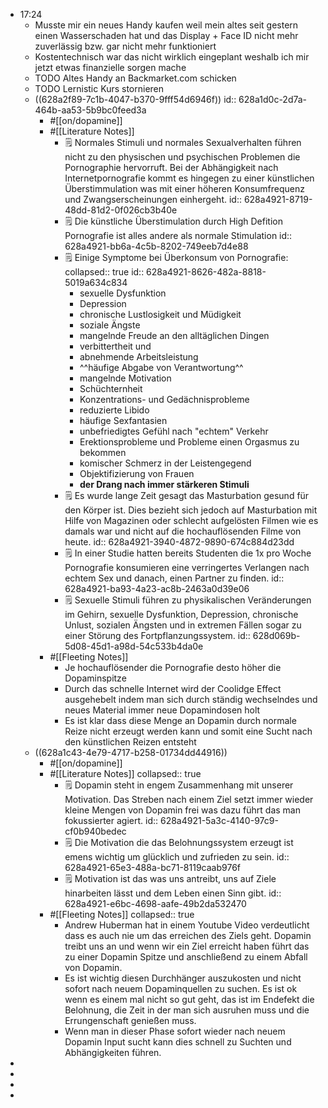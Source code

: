 - 17:24
	- Musste mir ein neues Handy kaufen weil mein altes seit gestern einen Wasserschaden hat und das Display + Face ID nicht mehr zuverlässig bzw. gar nicht mehr funktioniert
	- Kostentechnisch war das nicht wirklich eingeplant weshalb ich mir jetzt etwas finanzielle sorgen mache
	- TODO Altes Handy an Backmarket.com schicken
	- TODO Lernistic Kurs stornieren
	- ((628a2f89-7c1b-4047-b370-9fff54d6946f))
	  id:: 628a1d0c-2d7a-464b-aa53-5b9bc0feed3a
		- #[[on/dopamine]]
		- #[[Literature Notes]]
			- 🗒 Normales Stimuli und normales Sexualverhalten führen nicht zu den physischen und psychischen Problemen die Pornographie hervorruft. Bei der Abhängigkeit nach Internetpornografie kommt es hingegen zu einer künstlichen Überstimmulation was mit einer höheren Konsumfrequenz und Zwangserscheinungen einhergeht.
			  id:: 628a4921-8719-48dd-81d2-0f026cb3b40e
			- 🗒 Die künstliche Überstimulation durch High Defition Pornografie ist alles andere als normale Stimulation
			  id:: 628a4921-bb6a-4c5b-8202-749eeb7d4e88
			- 🗒 Einige Symptome bei Überkonsum von Pornografie:
			  collapsed:: true
			  id:: 628a4921-8626-482a-8818-5019a634c834
				- sexuelle Dysfunktion
				- Depression
				- chronische Lustlosigkeit und Müdigkeit
				- soziale Ängste
				- mangelnde Freude an den alltäglichen Dingen
				- verbittertheit und
				- abnehmende Arbeitsleistung
				- ^^häufige Abgabe von Verantwortung^^
				- mangelnde Motivation
				- Schüchternheit
				- Konzentrations- und Gedächnisprobleme
				- reduzierte Libido
				- häufige Sexfantasien
				- unbefriedigtes Gefühl nach "echtem" Verkehr
				- Erektionsprobleme und Probleme einen Orgasmus zu bekommen
				- komischer Schmerz in der Leistengegend
				- Objektifizierung von Frauen
				- **der Drang nach immer stärkeren Stimuli**
			- 🗒 Es wurde lange Zeit gesagt das Masturbation gesund für den Körper ist. Dies bezieht sich jedoch auf Masturbation mit Hilfe von Magazinen oder schlecht aufgelösten Filmen wie es damals war und nicht auf die hochauflösenden Filme von heute.
			  id:: 628a4921-3940-4872-9890-674c884d23dd
			- 🗒 In einer Studie hatten bereits Studenten die 1x pro Woche Pornografie konsumieren eine verringertes Verlangen nach echtem Sex und danach, einen Partner zu finden.
			  id:: 628a4921-ba93-4a23-ac8b-2463a0d39e06
			- 🗒 Sexuelle Stimuli führen zu physikalischen Veränderungen im Gehirn, sexuelle Dysfunktion, Depression, chronische Unlust, sozialen Ängsten und in extremen Fällen sogar zu einer Störung des Fortpflanzungssystem.
			  id:: 628d069b-5d08-45d1-a98d-54c533b4da0e
		- #[[Fleeting Notes]]
			- Je hochauflösender die Pornografie desto höher die Dopaminspitze
			- Durch das schnelle Internet wird der Coolidge Effect ausgehebelt indem man sich durch ständig wechselndes und neues Material immer neue Dopamindosen holt
			- Es ist klar dass diese Menge an Dopamin durch normale Reize nicht erzeugt werden kann und somit eine Sucht nach den künstlichen Reizen entsteht
	- ((628a1c43-4e79-4717-b258-01734dd44916))
		- #[[on/dopamine]]
		- #[[Literature Notes]]
		  collapsed:: true
			- 🗒 Dopamin steht in engem Zusammenhang mit unserer Motivation. Das Streben nach einem Ziel setzt immer wieder kleine Mengen von Dopamin frei was dazu führt das man fokussierter agiert.
			  id:: 628a4921-5a3c-4140-97c9-cf0b940bedec
			- 🗒 Die Motivation die das Belohnungssystem erzeugt ist emens wichtig um glücklich und zufrieden zu sein.
			  id:: 628a4921-65e3-488a-bc71-8119caab976f
			- 🗒 Motivation ist das was uns antreibt, uns auf Ziele hinarbeiten lässt und dem Leben einen Sinn gibt.
			  id:: 628a4921-e6bc-4698-aafe-49b2da532470
		- #[[Fleeting Notes]]
		  collapsed:: true
			- Andrew Huberman hat in einem Youtube Video verdeutlicht dass es auch nie um das erreichen des Ziels geht. Dopamin treibt uns an und wenn wir ein Ziel erreicht haben führt das zu einer Dopamin Spitze und anschließend zu einem Abfall von Dopamin.
			- Es ist wichtig diesen Durchhänger auszukosten und nicht sofort nach neuem Dopaminquellen zu suchen. Es ist ok wenn es einem mal nicht so gut geht, das ist im Endefekt die Belohnung, die Zeit in der man sich ausruhen muss und die Errungenschaft genießen muss.
			- Wenn man in dieser Phase sofort wieder nach neuem Dopamin Input sucht kann dies schnell zu Suchten und Abhängigkeiten führen.
-
-
-
-